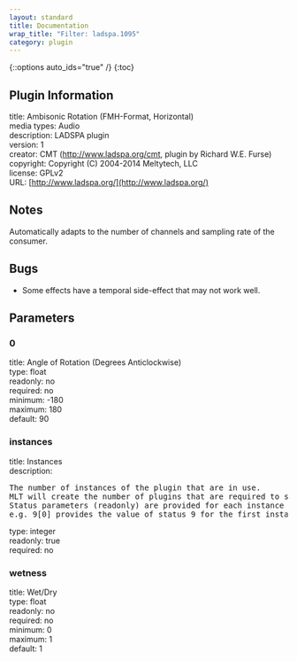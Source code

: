 ```yaml
---
layout: standard
title: Documentation
wrap_title: "Filter: ladspa.1095"
category: plugin
---
```

{::options auto_ids="true" /}
{:toc}

## Plugin Information

title: Ambisonic Rotation (FMH-Format, Horizontal)  
media types:
Audio  
description: LADSPA plugin  
version: 1  
creator: CMT (http://www.ladspa.org/cmt, plugin by Richard W.E. Furse)  
copyright: Copyright (C) 2004-2014 Meltytech, LLC  
license: GPLv2  
URL: [http://www.ladspa.org/](http://www.ladspa.org/)  

## Notes

Automatically adapts to the number of channels and sampling rate of the consumer.
## Bugs

* Some effects have a temporal side-effect that may not work well.

## Parameters

### 0

title: Angle of Rotation (Degrees Anticlockwise)    
type: float  
readonly: no  
required: no  
minimum: -180  
maximum: 180  
default: 90  

### instances

title: Instances    
description:
<pre>
The number of instances of the plugin that are in use.
MLT will create the number of plugins that are required to support the number of audio channels.
Status parameters (readonly) are provided for each instance and are accessed by specifying the instance number after the identifier (starting at zero).
e.g. 9[0] provides the value of status 9 for the first instance.
</pre>
type: integer  
readonly: true  
required: no  

### wetness

title: Wet/Dry    
type: float  
readonly: no  
required: no  
minimum: 0  
maximum: 1  
default: 1  

